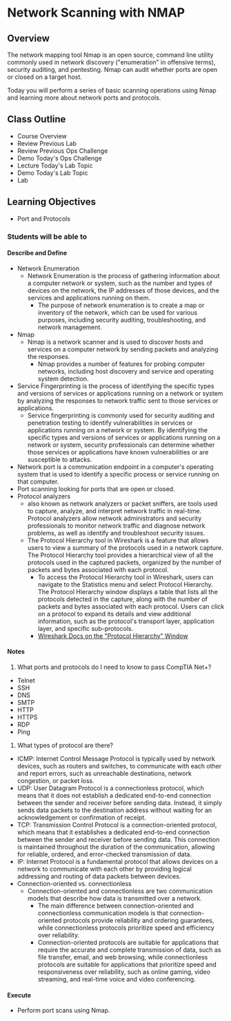 # Network Scanning with NMAP

## Overview

The network mapping tool Nmap is an open source, command line utility commonly used in network discovery ("enumeration" in offensive terms), security auditing, and pentesting. Nmap can audit whether ports are open or closed on a target host.

Today you will perform a series of basic scanning operations using Nmap and learning more about network ports and protocols. 

## Class Outline

- Course Overview
- Review Previous Lab
- Review Previous Ops Challenge
- Demo Today's Ops Challenge
- Lecture Today's Lab Topic
- Demo Today's Lab Topic
- Lab

## Learning Objectives

- Port and Protocols

### Students will be able to

#### Describe and Define

- Network Enumeration
  - Network Enumeration is the process of gathering information about a computer network or system, such as the number and types of devices on the network, the IP addresses of those devices, and the services and applications running on them.
    - The purpose of network enumeration is to create a map or inventory of the network, which can be used for various purposes, including security auditing, troubleshooting, and network management.
- Nmap
  - Nmap is a network scanner and is used to discover hosts and services on a computer network by sending packets and analyzing the responses.
    - Nmap provides a number of features for probing computer networks, including host discovery and service and operating system detection.
- Service Fingerprinting is the process of identifying the specific types and versions of services or applications running on a network or system by analyzing the responses to network traffic sent to those services or applications.
  - Service fingerprinting is commonly used for security auditing and penetration testing to identify vulnerabilities in services or applications running on a network or system. By identifying the specific types and versions of services or applications running on a network or system, security professionals can determine whether those services or applications have known vulnerabilities or are susceptible to attacks.
- Network port is a communication endpoint in a computer's operating system that is used to identify a specific process or service running on that computer.
- Port scanning looking for ports that are open or closed.
- Protocol analyzers 
  - also known as network analyzers or packet sniffers, are tools used to capture, analyze, and interpret network traffic in real-time. Protocol analyzers allow network administrators and security professionals to monitor network traffic and diagnose network problems, as well as identify and troubleshoot security issues.
  - The Protocol Hierarchy tool in Wireshark is a feature that allows users to view a summary of the protocols used in a network capture. The Protocol Hierarchy tool provides a hierarchical view of all the protocols used in the captured packets, organized by the number of packets and bytes associated with each protocol.
    - To access the Protocol Hierarchy tool in Wireshark, users can navigate to the Statistics menu and select Protocol Hierarchy. The Protocol Hierarchy window displays a table that lists all the protocols detected in the capture, along with the number of packets and bytes associated with each protocol. Users can click on a protocol to expand its details and view additional information, such as the protocol's transport layer, application layer, and specific sub-protocols.
    - [Wireshark Docs on the "Protocol Hierarchy" Window](https://www.wireshark.org/docs/wsug_html_chunked/ChStatHierarchy.html#:~:text=This%20is%20a%20tree%20of,be%20shown%20at%20the%20bottom.)

#### Notes

1. What ports and protocols do I need to know to pass CompTIA Net+?
  - Telnet
  - SSH
  - DNS
  - SMTP
  - HTTP
  - HTTPS
  - RDP
  - Ping

1. What types of protocol are there?
  - ICMP: Internet Control Message Protocol is typically used by network devices, such as routers and switches, to communicate with each other and report errors, such as unreachable destinations, network congestion, or packet loss.
  - UDP: User Datagram Protocol is a connectionless protocol, which means that it does not establish a dedicated end-to-end connection between the sender and receiver before sending data. Instead, it simply sends data packets to the destination address without waiting for an acknowledgement or confirmation of receipt.
  - TCP: Transmission Control Protocol is a connection-oriented protocol, which means that it establishes a dedicated end-to-end connection between the sender and receiver before sending data. This connection is maintained throughout the duration of the communication, allowing for reliable, ordered, and error-checked transmission of data.
  - IP: Internet Protocol is a fundamental protocol that allows devices on a network to communicate with each other by providing logical addressing and routing of data packets between devices.
  - Connection-oriented vs. connectionless
    - Connection-oriented and connectionless are two communication models that describe how data is transmitted over a network.
      - The main difference between connection-oriented and connectionless communication models is that connection-oriented protocols provide reliability and ordering guarantees, while connectionless protocols prioritize speed and efficiency over reliability.
      - Connection-oriented protocols are suitable for applications that require the accurate and complete transmission of data, such as file transfer, email, and web browsing, while connectionless protocols are suitable for applications that prioritize speed and responsiveness over reliability, such as online gaming, video streaming, and real-time voice and video conferencing.

#### Execute

- Perform port scans using Nmap.
